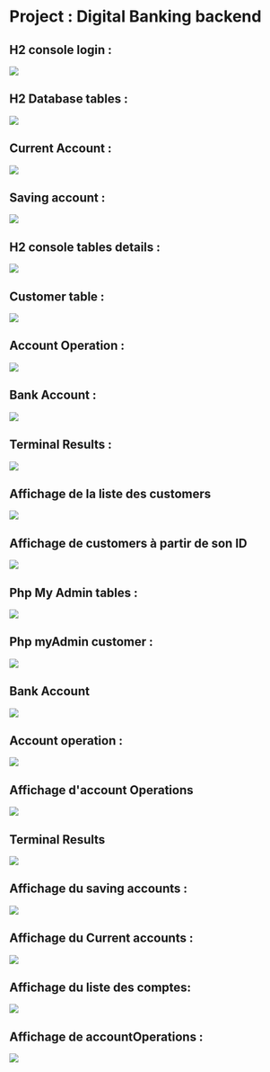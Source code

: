 <h1> Project : Digital Banking backend</h1>
<h2>H2 console login : </h2>
<img src="captures/img4.png">
<h2> H2 Database tables : </h2>
<img src="captures/img1.png">
<h2>Current Account : </h2>
<img src="captures/img29.png">
<h2> Saving account : </h2>
<img src="captures/img30.png">
<h2>H2 console tables details : </h2>
<img src="captures/img9.png">
<h2> Customer table : </h2>
<img src="captures/img10.png">
<h2>Account Operation :</h2>
<img src="captures/img13.png">
<h2>Bank Account : </h2>
<img src="captures/img15.png">
<h2>Terminal Results : </h2>
<img src="captures/img16.png">
<h2>Affichage de la liste des customers</h2>
<img src="captures/img22.png">
<h2>Affichage de customers à partir de son ID</h2>
<img src="captures/img17.png">
<h2>Php My Admin tables : </h2>
<img src="captures/img45.png">
<h2>Php myAdmin customer : </h2>
<img src="captures/img18.png">
<h2>Bank Account</h2>
<img src="captures/img19.png">
<h2>Account operation : </h2>
<img src="captures/img20.png">
<h2> Affichage d'account Operations </h2>
<img src="captures/img21.png">
<h2>Terminal Results</h2>
<img src="captures/img31.png">
<h2> Affichage du saving accounts : </h2>
<img src="captures/img32.png">
<h2>Affichage du Current accounts :</h2>
<img src="captures/img33.png">
<h2>Affichage du liste des comptes:</h2>
<img src="captures/img34.png">
<h2>Affichage de accountOperations : </h2>
<img src="captures/img43.png">



